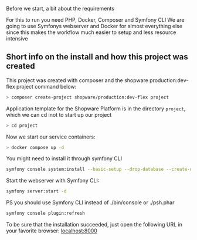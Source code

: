 Before we start, a bit about the requirements

For this to run you need PHP, Docker, Composer and Symfony CLI
We are going to use Symfonys webserver and Docker for almost everything else since this makes the workflow much easier to setup and less resource intensive



## Short info on the install and how this project was created


This project was created with composer and the shopware production:dev-flex project command below:

```bash
> composer create-project shopware/production:dev-flex project
```

Application template for the Shopware Platform is in the directory `project`, which we can cd inot to start up our project
```bash
> cd project
```

Now we start our service containers:

```bash
> docker compose up -d
```

You might need to install it through symfony CLI

```bash
symfony console system:install --basic-setup --drop-database --create-database -f
```

Start the webserver with Symfony CLI:

```bash
symfony server:start -d
```

PS you should use Symfony CLI instead of ./bin/console or ./psh.phar

```bash
symfony console plugin:refresh
```

To be sure that the installation succeeded, just open the following URL in your favorite browser: [localhost:8000](http://localhost:8000/)

